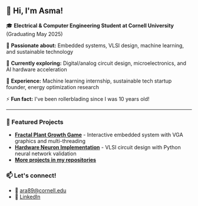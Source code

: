 ## 👋 Hi, I'm Asma!

🎓 **Electrical & Computer Engineering Student at Cornell University** (Graduating May 2025)

🔧 **Passionate about:** Embedded systems, VLSI design, machine learning, and sustainable technology

🌱 **Currently exploring:** Digital/analog circuit design, microelectronics, and AI hardware acceleration

💼 **Experience:** Machine learning internship, sustainable tech startup founder, energy optimization research

⚡ **Fun fact:** I've been rollerblading since I was 10 years old!

---

### 🚀 Featured Projects
- **[Fractal Plant Growth Game](link)** - Interactive embedded system with VGA graphics and multi-threading
- **[Hardware Neuron Implementation](link)** - VLSI circuit design with Python neural network validation
- **[More projects in my repositories](link)**

### 📫 Let's connect!
- 📧 ara89@cornell.edu
- 💼 [LinkedIn](your-linkedin-url)
<!---
ara2125/ara2125 is a ✨ special ✨ repository because its `README.md` (this file) appears on your GitHub profile.
You can click the Preview link to take a look at your changes.
--->
